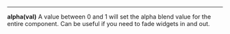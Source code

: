 <a name="alpha"><h3 style="padding-top: 40px; margin-top: 40px;"></h3></a>
_____________________________
**alpha(val)** A value between 0 and 1 will set the alpha blend value for the entire component. Can be useful if you need to fade widgets in and out. 

<!--UPDATE WIDGET_IN_CSOUND
    SIdent sprintf "alpha(%f) ", 50 + rnd(50)/50
    SIdentifier strcat SIdentifier, SIdent
-->